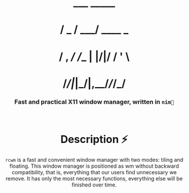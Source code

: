 <div align="center">

#     ___  _____
#    / _ \/ ___/     ____ _
#   / , _/ /__ | |/|/ /  ' \
#  /_/|_|\___/|__,__/_/_/_/


<h3>
  Fast and practical X11 window manager, written in <code>nim👑</code>
  </h3>
<br>

# Description ⚡️
`rcwm` is a fast and convenient window manager with two modes: tiling and floating. This window manager is positioned as wm without backward compatibility, that is, everything that our users find unnecessary we remove.
It has only the most necessary functions, everything else will be finished over time.
